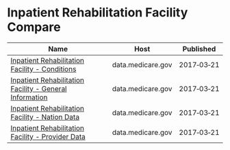 # Inpatient Rehabilitation Facility Compare

Name | Host | Published
---- | ---- | ---------
[Inpatient Rehabilitation Facility - Conditions](../datasets/ka5z-ibe3.md) | data.medicare.gov | 2017&#x2011;03&#x2011;21
[Inpatient Rehabilitation Facility - General Information](../datasets/7t8x-u3ir.md) | data.medicare.gov | 2017&#x2011;03&#x2011;21
[Inpatient Rehabilitation Facility - Nation Data](../datasets/nasn-k89k.md) | data.medicare.gov | 2017&#x2011;03&#x2011;21
[Inpatient Rehabilitation Facility - Provider Data](../datasets/v9e4-nwhh.md) | data.medicare.gov | 2017&#x2011;03&#x2011;21

